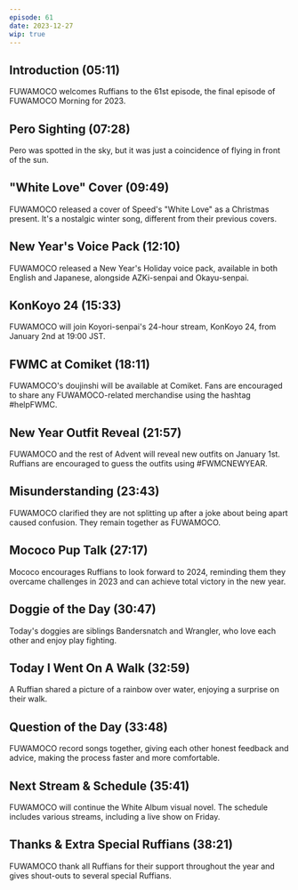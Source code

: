 ```yaml
---
episode: 61
date: 2023-12-27
wip: true
---
```


## Introduction (05:11)

FUWAMOCO welcomes Ruffians to the 61st episode, the final episode of FUWAMOCO Morning for 2023.

## Pero Sighting (07:28)

Pero was spotted in the sky, but it was just a coincidence of flying in front of the sun.

## "White Love" Cover (09:49)

FUWAMOCO released a cover of Speed's "White Love" as a Christmas present. It's a nostalgic winter song, different from their previous covers.

## New Year's Voice Pack (12:10)

FUWAMOCO released a New Year's Holiday voice pack, available in both English and Japanese, alongside AZKi-senpai and Okayu-senpai.

## KonKoyo 24 (15:33)

FUWAMOCO will join Koyori-senpai's 24-hour stream, KonKoyo 24, from January 2nd at 19:00 JST.

## FWMC at Comiket (18:11)

FUWAMOCO's doujinshi will be available at Comiket. Fans are encouraged to share any FUWAMOCO-related merchandise using the hashtag #helpFWMC.

## New Year Outfit Reveal (21:57)

FUWAMOCO and the rest of Advent will reveal new outfits on January 1st. Ruffians are encouraged to guess the outfits using #FWMCNEWYEAR.

## Misunderstanding (23:43)

FUWAMOCO clarified they are not splitting up after a joke about being apart caused confusion. They remain together as FUWAMOCO.

## Mococo Pup Talk (27:17)

Mococo encourages Ruffians to look forward to 2024, reminding them they overcame challenges in 2023 and can achieve total victory in the new year.

## Doggie of the Day (30:47)

Today's doggies are siblings Bandersnatch and Wrangler, who love each other and enjoy play fighting.

## Today I Went On A Walk (32:59)

A Ruffian shared a picture of a rainbow over water, enjoying a surprise on their walk.

## Question of the Day (33:48)

FUWAMOCO record songs together, giving each other honest feedback and advice, making the process faster and more comfortable.

## Next Stream & Schedule (35:41)

FUWAMOCO will continue the White Album visual novel. The schedule includes various streams, including a live show on Friday.

## Thanks & Extra Special Ruffians (38:21)

FUWAMOCO thank all Ruffians for their support throughout the year and gives shout-outs to several special Ruffians.
